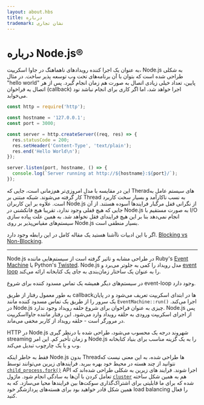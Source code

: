 ```yaml
---
layout: about.hbs
title: درباره
trademark: نشان تجاری
---
```


# درباره Node.js®

به عنوان یک اجرا کننده رویدادهای ناهماهنگ در جاوا اسکریپت، Node.js به شکلی طراحی شده است که بتوان با آن برنامه‌های تحت وب توسعه پذیر ساخت. در مثال "hello world" پایین، تعداد خیلی زیادی اتصال به صورت هم زمان انجام گیرد.
پس از هر اتصال یه فراخوان (callback) اجرا خواهد شد، اما اگر کاری برای انجام نباشد نود می‌خوابد.

```javascript
const http = require('http');

const hostname = '127.0.0.1';
const port = 3000;

const server = http.createServer((req, res) => {
  res.statusCode = 200;
  res.setHeader('Content-Type', 'text/plain');
  res.end('Hello World\n');
});

server.listen(port, hostname, () => {
  console.log(`Server running at http://${hostname}:${port}/`);
});
```

این در مقایسه با مدل امروزی‌تر هم‌زمانی است، جایی که Theradهای سیستم عامل به کار گرفته می‌شوند.
شبکه مبتنی بر Thread به نسب ناکارآمد و بسیار سخت کاربرد است.
علاوه بر این کاربران Node.js از نگرانی قفل مرگبار فرایند‌ها آسوده هستند.
از آن جایی که هیچ قفلی وجود ندارد، تقریبا هیچ فانکشنی در Node.js به صورت مستقیم با I/O انجام نمی‌دهد بنا بر این هیچ فرایند‌ای فقل نخواهد شد. به همین علت پیاده سازی سیستم‌های مقیاس‌پذیر بر روی Node.js بسیار منطقی است.

اگر با این ادبیات ناآشنا هستید یک مقاله کامل در این رابطه وجود دارد.
[Blocking vs Non-Blocking][].

---

Node.js در طراحی مشابه و تاثیر گرفته است از سیستم‌هایی ماننده Ruby's
[Event Machine][] یا Python's [Twisted][].
Node.js مدل رویداد را کمی به جلوتر می‌برد و [event loop][] را به عنوان یک ساختار زمان‌بندی به جای یک کتابخانه ارائه می‌کند.

در سیستم‌های دیگر همیشه یک تماس مسدود کننده برای شروع event-loop وجود دارد.

به طور معمول رفتار از طریق callbackها در ابتدای اسکریپت تعریف می‌شود
و در پایان یک سرور را از طریق یک تماس مسدود کننده مانند
`EventMachine::run()` اجرا می‌کند.
 در Node.js چیزی به عنوان فراخوان برای شروع حلقه رویداد وجود ندارد. Node.js پس از اجرای اسکریپت ورودی به حلقه رویداد وارد می‌شود. این رفتار ماننده جاوااسکریپت در مرورگر است - حلقه رویداد از کاربر مخفی می‌ماند.

HTTP در Node.js شهروند درجه یک محسوب می‌شود، طراحی شده با درنظر گیری streaming و زمان تأخیر کم. این امر Node.js را به یک گزینه مناسب برای بنیاد کتابخانه وب و یا یک چارچوب تبدیل می‌کند.

فقط به خاطر اینکه Node.js بدون Threadها طراحی شده، به این معنی نیست که نتوانید از چند هسته در محیط خود بهره ببرید. فرایند‌های زیرین می‌توانند توسط ‌[`child_process.fork()`][] API  اجرا شوند. فرایند های زیرین   به شکلی طراحی شده‌اند که تعامل کردن با آن‌ها به سادگی انجام شود.
ماژول [`cluster`][] هم به همین شکل ساخته شده که برای ما قابلیتی برای اشتراک‌گذاری سوکت‌ها بین فرایند‌ها محیا می‌سازد. که به همین شکل قادر خواهید بود برای هسته‌های پردازشگر خود load balancing را فعال کنید.

[Blocking vs Non-Blocking]: /en/docs/guides/blocking-vs-non-blocking/
[`child_process.fork()`]: https://nodejs.org/api/child_process.html#child_process_child_process_fork_modulepath_args_options
[`cluster`]: https://nodejs.org/api/cluster.html
[event loop]: /en/docs/guides/event-loop-timers-and-nexttick/
[Event Machine]: https://github.com/eventmachine/eventmachine
[Twisted]: https://twistedmatrix.com/trac/
